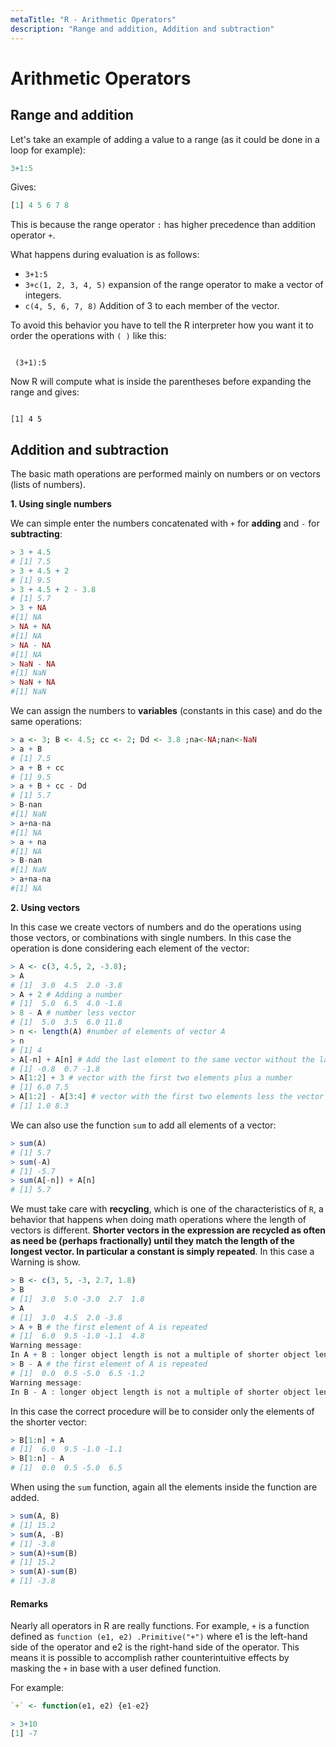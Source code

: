 ```yaml
---
metaTitle: "R - Arithmetic Operators"
description: "Range and addition, Addition and subtraction"
---
```


# Arithmetic Operators



## Range and addition


Let's take an example of adding a value to a range (as it could be done in a loop for example):

```r
3+1:5

```

Gives:

```r
[1] 4 5 6 7 8

```

This is because the range operator `:` has higher precedence than addition operator `+`.

What happens during evaluation is as follows:

- `3+1:5`
- `3+c(1, 2, 3, 4, 5)` expansion of the range operator to make a vector of integers.
- `c(4, 5, 6, 7, 8)` Addition of 3 to each member of the vector.

To avoid this behavior you have to tell the R interpreter how you want it to order the operations with `( )` like this:

```

 (3+1):5

```

Now R will compute what is inside the parentheses before expanding the range and gives:

```

[1] 4 5

```



## Addition and subtraction


The basic math operations are performed mainly on numbers or on vectors (lists of numbers).

**1. Using single numbers**

We can simple enter the numbers concatenated with `+` for **adding** and `-` for **subtracting**:

```r
> 3 + 4.5
# [1] 7.5
> 3 + 4.5 + 2
# [1] 9.5
> 3 + 4.5 + 2 - 3.8
# [1] 5.7
> 3 + NA
#[1] NA
> NA + NA
#[1] NA
> NA - NA
#[1] NA
> NaN - NA
#[1] NaN
> NaN + NA
#[1] NaN

```

We can assign the numbers to **variables** (constants in this case) and do the same operations:

```r
> a <- 3; B <- 4.5; cc <- 2; Dd <- 3.8 ;na<-NA;nan<-NaN
> a + B
# [1] 7.5
> a + B + cc
# [1] 9.5
> a + B + cc - Dd
# [1] 5.7
> B-nan
#[1] NaN
> a+na-na
#[1] NA
> a + na
#[1] NA
> B-nan
#[1] NaN
> a+na-na
#[1] NA

```

**2. Using vectors**

In this case we create vectors of numbers and do the operations using those vectors, or combinations with single numbers. In this case the operation is done considering each element of the vector:

```r
> A <- c(3, 4.5, 2, -3.8);
> A
# [1]  3.0  4.5  2.0 -3.8
> A + 2 # Adding a number 
# [1]  5.0  6.5  4.0 -1.8
> 8 - A # number less vector
# [1]  5.0  3.5  6.0 11.8
> n <- length(A) #number of elements of vector A
> n
# [1] 4
> A[-n] + A[n] # Add the last element to the same vector without the last element
# [1] -0.8  0.7 -1.8
> A[1:2] + 3 # vector with the first two elements plus a number
# [1] 6.0 7.5
> A[1:2] - A[3:4] # vector with the first two elements less the vector with elements 3 and 4
# [1] 1.0 8.3

```

We can also use the function `sum` to add all elements of a vector:

```r
> sum(A)
# [1] 5.7
> sum(-A)
# [1] -5.7
> sum(A[-n]) + A[n]
# [1] 5.7

```

We must take care with **recycling**, which is one of the characteristics of `R`, a behavior that happens when doing math operations where the length of vectors is different. **Shorter vectors in the expression are recycled as often as need be (perhaps fractionally) until they match the length of the longest vector. In particular a constant is simply repeated**. In this case a Warning is show.

```r
> B <- c(3, 5, -3, 2.7, 1.8)
> B
# [1]  3.0  5.0 -3.0  2.7  1.8
> A
# [1]  3.0  4.5  2.0 -3.8
> A + B # the first element of A is repeated
# [1]  6.0  9.5 -1.0 -1.1  4.8
Warning message:
In A + B : longer object length is not a multiple of shorter object length
> B - A # the first element of A is repeated
# [1]  0.0  0.5 -5.0  6.5 -1.2
Warning message:
In B - A : longer object length is not a multiple of shorter object length

```

In this case the correct procedure will be to consider only the elements of the shorter vector:

```r
> B[1:n] + A
# [1]  6.0  9.5 -1.0 -1.1
> B[1:n] - A
# [1]  0.0  0.5 -5.0  6.5

```

When using the `sum` function, again all the elements inside the function are added.

```r
> sum(A, B)
# [1] 15.2
> sum(A, -B)
# [1] -3.8
> sum(A)+sum(B)
# [1] 15.2
> sum(A)-sum(B)
# [1] -3.8

```



#### Remarks


Nearly all operators in R are really functions.  For example, `+` is a function defined as `function (e1, e2) .Primitive("+")` where e1 is the left-hand side of the operator and e2 is the right-hand side of the operator.  This means it is possible to accomplish rather counterintuitive effects by masking the `+` in base with a user defined function.

For example:

```r
`+` <- function(e1, e2) {e1-e2}

> 3+10
[1] -7

```

